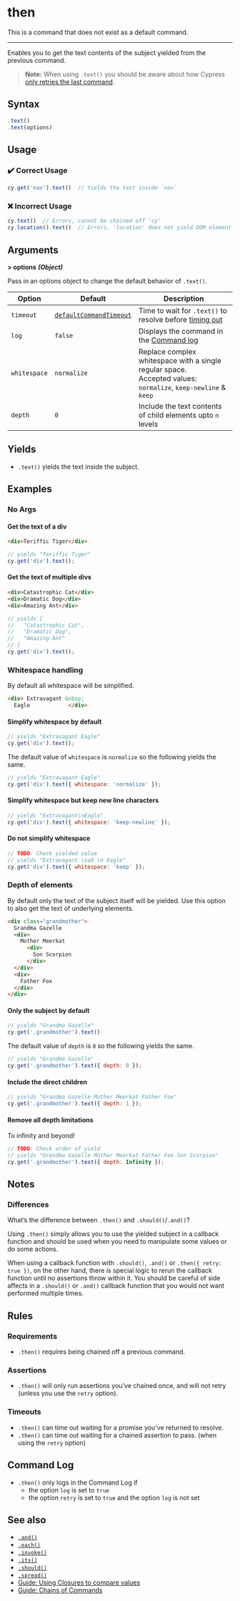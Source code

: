 # then

This is a command that does not exist as a default command.

----

Enables you to get the text contents of the subject yielded from the previous command.

> **Note:** When using `.text()` you should be aware about how Cypress [only retries the last command](https://docs.cypress.io/guides/core-concepts/retry-ability.html#Only-the-last-command-is-retried).

## Syntax

```javascript
.text()
.text(options)
```

## Usage

### :heavy_check_mark: Correct Usage

```javascript
cy.get('nav').text()  // Yields the text inside `nav`
```

### :x: Incorrect Usage

```javascript
cy.text()  // Errors, cannot be chained off 'cy'
cy.location().text()  // Errors, 'location' does not yield DOM element
```

## Arguments

**> options** ***(Object)***

Pass in an options object to change the default behavior of `.text()`.

Option | Default | Description
--- | --- | ---
`timeout` | [`defaultCommandTimeout`](https://docs.cypress.io/guides/references/configuration.html#Timeouts) | Time to wait for `.text()` to resolve before [timing out](https://docs.cypress.io/api/commands/then.html#Timeouts)
`log` | `false` | Displays the command in the [Command log](https://docs.cypress.io/guides/core-concepts/test-runner.html#Command-Log)
`whitespace` | `normalize` | Replace complex whitespace with a single regular space.<br> Accepted values: `normalize`, `keep-newline` & `keep`
`depth` | `0` | Include the text contents of child elements upto `n` levels

## Yields

* `.text()` yields the text inside the subject.

## Examples

### No Args

#### Get the text of a div

```html
<div>Teriffic Tiger</div>
```

```javascript
// yields "Teriffic Tiger"
cy.get('div').text();
```

#### Get the text of multiple divs

```html
<div>Catastrophic Cat</div>
<div>Dramatic Dog</div>
<div>Amazing Ant</div>
```

```javascript
// yields [
//   "Catastrophic Cat",
//   "Dramatic Dog",
//   "Amazing Ant"
// ]
cy.get('div').text();
```

### Whitespace handling

By default all whitespace will be simplified.

```html
<div> Extravagant &nbsp;
  Eagle            </div>
```

#### Simplify whitespace by default

```javascript
// yields "Extravagant Eagle"
cy.get('div').text();
```

The default value of `whitespace` is `normalize` so the following yields the same.

```javascript
// yields "Extravagant Eagle"
cy.get('div').text({ whitespace: 'normalize' });
```

#### Simplify whitespace but keep new line characters

```javascript
// yields "Extravagant\nEagle"
cy.get('div').text({ whitespace: 'keep-newline' });
```

#### Do not simplify whitespace

```javascript
// TODO: Check yielded value
// yields "Extravagant \xa0 \n Eagle"
cy.get('div').text({ whitespace: 'keep' });
```

### Depth of elements

By default only the text of the subject itself will be yielded. Use this option to also get the text of underlying elements.

```html
<div class="grandmother">
  Grandma Gazelle
  <div>
    Mother Meerkat
      <div>
        Son Scorpion
      </div>
  </div>
  <div>
    Father Fox
  </div>
</div>
```

#### Only the subject by default

```javascript
// yields "Grandma Gazelle"
cy.get('.grandmother').text()
```

The default value of `depth` is `0` so the following yields the same.

```javascript
// yields "Grandma Gazelle"
cy.get('.grandmother').text({ depth: 0 });
```

#### Include the direct children

```javascript
// yields "Grandma Gazelle Mother Meerkat Father Fox"
cy.get('.grandmother').text({ depth: 1 });
```

#### Remove all depth limitations

To infinity and beyond!

```javascript
// TODO: Check order of yield
// yields "Grandma Gazelle Mother Meerkat Father Fox Son Scorpion"
cy.get('.grandmother').text({ depth: Infinity });
```


<!-- TODO from this point -->

## Notes

### Differences

What’s the difference between `.then()` and `.should()`/`.and()`?

Using `.then()` simply allows you to use the yielded subject in a callback function and should be used when you need to manipulate some values or do some actions.

When using a callback function with `.should()`, `.and()` or `.then({ retry: true })`, on the other hand, there is special logic to rerun the callback function until no assertions throw within it. You should be careful of side affects in a `.should()` or `.and()` callback function that you would not want performed multiple times.

## Rules

### Requirements

- `.then()` requires being chained off a previous command.

### Assertions

- `.then()` will only run assertions you've chained once, and will not retry (unless you use the `retry` option).

### Timeouts

- `.then()` can time out waiting for a promise you've returned to resolve.
- `.then()` can time out waiting for a chained assertion to pass. (when using the `retry` option)

## Command Log

- `.then()` only logs in the Command Log if
  - the option `log` is set to `true`
  - the option `retry` is set to `true` and the option `log` is not set

## See also

- [`.and()`](https://docs.cypress.io/api/commands/and.html)
- [`.each()`](https://docs.cypress.io/api/commands/each.html)
- [`.invoke()`](https://docs.cypress.io/api/commands/invoke.html)
- [`.its()`](https://docs.cypress.io/api/commands/its.html)
- [`.should()`](https://docs.cypress.io/api/commands/should.html)
- [`.spread()`](https://docs.cypress.io/api/commands/spread.html)
- [Guide: Using Closures to compare values](https://docs.cypress.io/guides/core-concepts/variables-and-aliases.html#Closures)
- [Guide: Chains of Commands](https://docs.cypress.io/guides/core-concepts/introduction-to-cypress.html#Chains-of-Commands)
